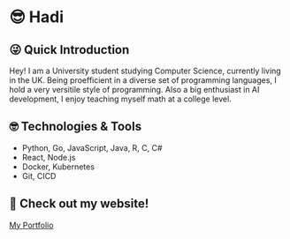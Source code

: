 # 😎 Hadi

## 😜 Quick Introduction
Hey! I am a University student studying Computer Science, currently living in the UK. Being proefficient in a diverse set of programming
languages, I hold a very versitile style of programming. Also a big enthusiast in AI development, I enjoy
teaching myself math at a college level.

## 🤓 Technologies & Tools
- Python, Go, JavaScript, Java, R, C, C#
- React, Node.js  
- Docker, Kubernetes
- Git, CICD

## 🤗 Check out my website!
[My Portfolio](https://www.hadi-khan.com)

